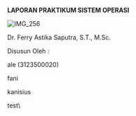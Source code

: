 ﻿**LAPORAN PRAKTIKUM
SISTEM OPERASI**

![IMG_256](Aspose.Words.f1574c81-ef0d-43be-9817-a24c5d7284cc.001.png)



Dr. Ferry Astika Saputra, S.T., M.Sc.



Disusun Oleh :

ale (3123500020)

fani

kanisius

test\


